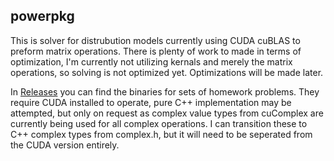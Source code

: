 ## powerpkg

This is solver for distrubution models currently using CUDA cuBLAS to preform matrix operations.
There is plenty of work to made in terms of optimization, I'm currently not utilizing kernals and merely the matrix operations, so solving is not optimized yet. Optimizations will be made later. 

In [Releases](https://github.com/xozi/powerpkg/releases/tag/homework) you can find the binaries for sets of homework problems. They require CUDA installed to operate, pure C++ implementation may be attempted, but only on request as complex value types from cuComplex are currently being used for all complex operations. I can transition these to C++ complex types from complex.h, but it will need to be seperated from the CUDA version entirely.
